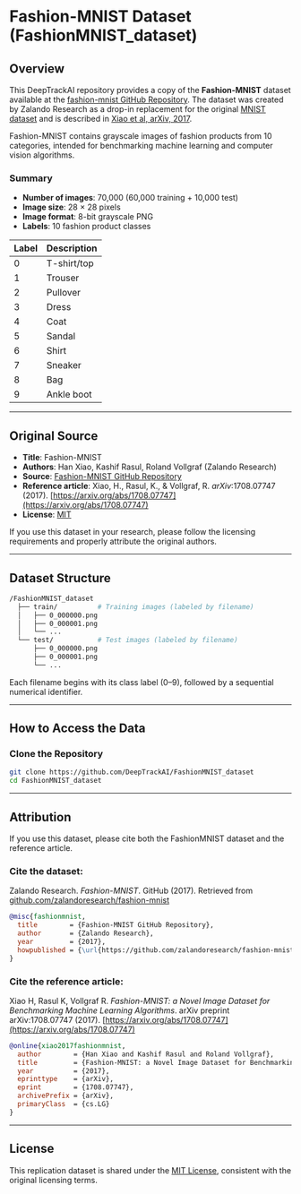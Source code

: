 # Fashion-MNIST Dataset (FashionMNIST_dataset)

## Overview

This DeepTrackAI repository provides a copy of the **Fashion-MNIST** dataset available at the [fashion-mnist GitHub Repository](https://github.com/zalandoresearch/fashion-mnist). The dataset was created by Zalando Research as a drop-in replacement for the original [MNIST dataset](http://yann.lecun.com/exdb/mnist/) and is described in [Xiao et al, arXiv, 2017](https://arxiv.org/abs/1708.07747).  

Fashion-MNIST contains grayscale images of fashion products from 10 categories, intended for benchmarking machine learning and computer vision algorithms.

### Summary
- **Number of images**: 70,000 (60,000 training + 10,000 test)  
- **Image size**: 28 × 28 pixels
- **Image format**: 8-bit grayscale PNG
- **Labels**: 10 fashion product classes
  
| Label | Description |
|-------|-------------|
| 0     | T-shirt/top |
| 1     | Trouser     |
| 2     | Pullover    |
| 3     | Dress       |
| 4     | Coat        |
| 5     | Sandal      |
| 6     | Shirt       |
| 7     | Sneaker     |
| 8     | Bag         |
| 9     | Ankle boot  |

---

## Original Source

- **Title**: Fashion-MNIST  
- **Authors**: Han Xiao, Kashif Rasul, Roland Vollgraf (Zalando Research)  
- **Source**: [Fashion-MNIST GitHub Repository](https://github.com/zalandoresearch/fashion-mnist)
- **Reference article**: Xiao, H., Rasul, K., & Vollgraf, R. *arXiv*:1708.07747 (2017). [https://arxiv.org/abs/1708.07747](https://arxiv.org/abs/1708.07747)
- **License**: [MIT](https://github.com/zalandoresearch/fashion-mnist/blob/master/LICENSE)

If you use this dataset in your research, please follow the licensing requirements and properly attribute the original authors.

---

## Dataset Structure

```bash
/FashionMNIST_dataset   
  ├── train/          # Training images (labeled by filename)
  │   ├── 0_000000.png
  │   ├── 0_000001.png
  │   └── ...
  └── test/           # Test images (labeled by filename)
      ├── 0_000000.png
      ├── 0_000001.png
      └── ...

```

Each filename begins with its class label (0–9), followed by a sequential numerical identifier.

---

## How to Access the Data

### Clone the Repository
```bash
git clone https://github.com/DeepTrackAI/FashionMNIST_dataset
cd FashionMNIST_dataset
```

---

## Attribution

If you use this dataset, please cite both the FashionMNIST dataset and the reference article.

### Cite the dataset:
Zalando Research. *Fashion-MNIST*. GitHub (2017). Retrieved from [github.com/zalandoresearch/fashion-mnist](https://github.com/zalandoresearch/fashion-mnist)

```bibtex
@misc{fashionmnist,
  title        = {Fashion-MNIST GitHub Repository},
  author       = {Zalando Research},
  year         = {2017},
  howpublished = {\url{https://github.com/zalandoresearch/fashion-mnist}}
}
```

### Cite the reference article:
Xiao H, Rasul K, Vollgraf R. *Fashion-MNIST: a Novel Image Dataset for Benchmarking Machine Learning Algorithms*. arXiv preprint arXiv:1708.07747 (2017). [https://arxiv.org/abs/1708.07747](https://arxiv.org/abs/1708.07747)

```bibtex
@online{xiao2017fashionmnist,
  author        = {Han Xiao and Kashif Rasul and Roland Vollgraf},
  title         = {Fashion-MNIST: a Novel Image Dataset for Benchmarking Machine Learning Algorithms},
  year          = {2017},
  eprinttype    = {arXiv},
  eprint        = {1708.07747},
  archivePrefix = {arXiv},
  primaryClass  = {cs.LG}
}
```

---

## License
This replication dataset is shared under the [MIT License](https://github.com/zalandoresearch/fashion-mnist/blob/master/LICENSE), consistent with the original licensing terms.
